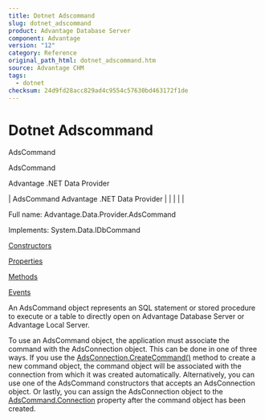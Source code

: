 ```yaml
---
title: Dotnet Adscommand
slug: dotnet_adscommand
product: Advantage Database Server
component: Advantage
version: "12"
category: Reference
original_path_html: dotnet_adscommand.htm
source: Advantage CHM
tags:
  - dotnet
checksum: 24d9fd28acc829ad4c9554c57630bd463172f1de
---
```


# Dotnet Adscommand

AdsCommand

AdsCommand

Advantage .NET Data Provider

| AdsCommand  Advantage .NET Data Provider |  |  |  |  |

Full name: Advantage.Data.Provider.AdsCommand

Implements: System.Data.IDbCommand

[Constructors](dotnet_adscommand_constructors.md)

[Properties](dotnet_adscommand_properties.md)

[Methods](dotnet_adscommand_methods.md)

[Events](dotnet_adscommand_progressmessage.md)

An AdsCommand object represents an SQL statement or stored procedure to execute or a table to directly open on Advantage Database Server or Advantage Local Server.

To use an AdsCommand object, the application must associate the command with the AdsConnection object. This can be done in one of three ways. If you use the [AdsConnection.CreateCommand()](dotnet_adsconnection_createcommand.md) method to create a new command object, the command object will be associated with the connection from which it was created automatically. Alternatively, you can use one of the AdsCommand constructors that accepts an AdsConnection object. Or lastly, you can assign the AdsConnection object to the [AdsCommand.Connection](dotnet_adscommand_connection.md) property after the command object has been created.
